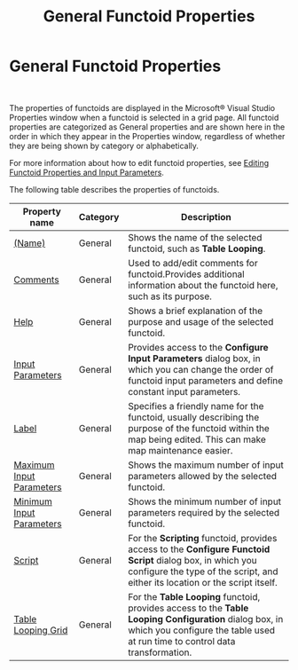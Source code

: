﻿---
title: General Functoid Properties
TOCTitle: General Functoid Properties
ms:assetid: c0a7f15d-9573-4991-aa1f-a963b4730999
ms:mtpsurl: https://msdn.microsoft.com/en-us/library/Aa578442(v=BTS.80)
ms:contentKeyID: 51530930
ms.date: 08/30/2017
mtps_version: v=BTS.80
---

# General Functoid Properties

 

The properties of functoids are displayed in the Microsoft® Visual Studio Properties window when a functoid is selected in a grid page. All functoid properties are categorized as General properties and are shown here in the order in which they appear in the Properties window, regardless of whether they are being shown by category or alphabetically.

For more information about how to edit functoid properties, see [Editing Functoid Properties and Input Parameters](https://msdn.microsoft.com/library/aa559242\(v=bts.80\)).

The following table describes the properties of functoids.

<table>
<thead>
<tr class="header">
<th>Property name</th>
<th>Category</th>
<th>Description</th>
</tr>
</thead>
<tbody>
<tr class="odd">
<td><a href="name-functoid-property.md">(Name)</a></td>
<td>General</td>
<td>Shows the name of the selected functoid, such as <strong>Table Looping</strong>.</td>
</tr>
<tr class="even">
<td><a href="comments-functoid-property.md">Comments</a></td>
<td>General</td>
<td>Used to add/edit comments for functoid.Provides additional information about the functoid here, such as its purpose.</td>
</tr>
<tr class="odd">
<td><a href="help-functoid-property.md">Help</a></td>
<td>General</td>
<td>Shows a brief explanation of the purpose and usage of the selected functoid.</td>
</tr>
<tr class="even">
<td><a href="input-parameters-functoid-property.md">Input Parameters</a></td>
<td>General</td>
<td>Provides access to the <strong>Configure Input Parameters</strong> dialog box, in which you can change the order of functoid input parameters and define constant input parameters.</td>
</tr>
<tr class="odd">
<td><a href="label-functoid-property.md">Label</a></td>
<td>General</td>
<td>Specifies a friendly name for the functoid, usually describing the purpose of the functoid within the map being edited. This can make map maintenance easier.</td>
</tr>
<tr class="even">
<td><a href="maximum-input-parameters-functoid-property.md">Maximum Input Parameters</a></td>
<td>General</td>
<td>Shows the maximum number of input parameters allowed by the selected functoid.</td>
</tr>
<tr class="odd">
<td><a href="minimum-input-parameters-functoid-property.md">Minimum Input Parameters</a></td>
<td>General</td>
<td>Shows the minimum number of input parameters required by the selected functoid.</td>
</tr>
<tr class="even">
<td><a href="script-functoid-property.md">Script</a></td>
<td>General</td>
<td>For the <strong>Scripting</strong> functoid, provides access to the <strong>Configure Functoid Script</strong> dialog box, in which you configure the type of the script, and either its location or the script itself.</td>
</tr>
<tr class="odd">
<td><a href="table-looping-grid-functoid-property.md">Table Looping Grid</a></td>
<td>General</td>
<td>For the <strong>Table Looping</strong> functoid, provides access to the <strong>Table Looping Configuration</strong> dialog box, in which you configure the table used at run time to control data transformation.</td>
</tr>
</tbody>
</table>

